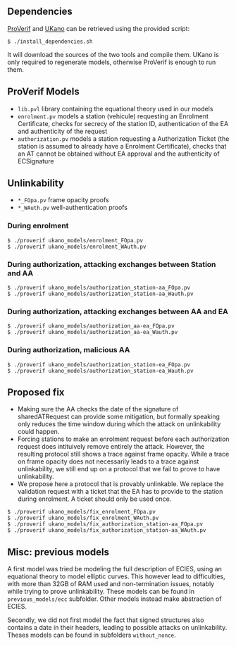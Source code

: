 ## Dependencies

[ProVerif](https://prosecco.gforge.inria.fr/personal/bblanche/proverif)
and [UKano](http://projects.lsv.ens-cachan.fr/ukano/) can be retrieved using the
provided script:

```
$ ./install_dependencies.sh
```

It will download the sources of the two tools and compile them. UKano is only
required to regenerate models, otherwise ProVerif is enough to run them.

## ProVerif Models

* `lib.pvl` library containing the equational theory used in our models
* `enrolment.pv` models a station (vehicule) requesting an Enrolment Certificate,
checks for secrecy of the station ID, authentication of the EA and authenticity
of the request
* `authorization.pv` models a station requesting a Authorization Ticket (the
station is assumed to already have a Enrolment Certificate), checks that an AT
cannot be obtained without EA approval and the authenticity of ECSignature

## Unlinkability

* `*_FOpa.pv` frame opacity proofs
* `*_WAuth.pv` well-authentication proofs

### During enrolment

```
$ ./proverif ukano_models/enrolment_FOpa.pv
$ ./proverif ukano_models/enrolment_WAuth.pv
```

### During authorization, attacking exchanges between Station and AA

```
$ ./proverif ukano_models/authorization_station-aa_FOpa.pv
$ ./proverif ukano_models/authorization_station-aa_Wauth.pv
```

### During authorization, attacking exchanges between AA and EA

```
$ ./proverif ukano_models/authorization_aa-ea_FOpa.pv
$ ./proverif ukano_models/authorization_aa-ea_Wauth.pv
```

### During authorization, malicious AA

```
$ ./proverif ukano_models/authorization_station-ea_FOpa.pv
$ ./proverif ukano_models/authorization_station-ea_Wauth.pv
```

## Proposed fix

* Making sure the AA checks the date of the signature of sharedATRequest can
provide some mitigation, but formally speaking only reduces the time window
during which the attack on unlinkability could happen.
* Forcing stations to make an enrolment request before each authorization request
does intituively remove entirely the attack. However, the resulting protocol
still shows a trace against frame opacity. While a trace on frame opacity does not
necessarily leads to a trace against unlinkability, we still end up on a protocol
that we fail to prove to have unlinkability.
* We propose here a protocol that is provably unlinkable. We replace the validation
request with a ticket that the EA has to provide to the station during enrolment.
A ticket should only be used once.

```
$ ./proverif ukano_models/fix_enrolment_FOpa.pv
$ ./proverif ukano_models/fix_enrolment_WAuth.pv
$ ./proverif ukano_models/fix_authorization_station-aa_FOpa.pv
$ ./proverif ukano_models/fix_authorization_station-aa_WAuth.pv
```

## Misc: previous models

A first model was tried be modeling the full description of ECIES, using an
equational theory to model elliptic curves. This however lead to difficulties,
with more than 32GB of RAM used and non-termination issues, notably while trying
to prove unlinkability. These models can be found in `previous_models/ecc`
subfolder. Other models instead make abstraction of ECIES.

Secondly, we did not first model the fact that signed structures also contains
a date in their headers, leading to possible attacks on unlinkability. Theses
models can be found in subfolders `without_nonce`.
